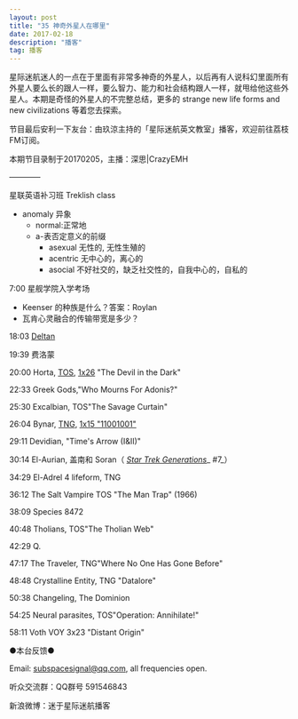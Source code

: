 ```yaml
---
layout: post
title: "35 神奇外星人在哪里"
date: 2017-02-18
description: "播客"
tag: 播客 
---   
```


星际迷航迷人的一点在于里面有非常多神奇的外星人，以后再有人说科幻里面所有外星人要么长的跟人一样，要么智力、能力和社会结构跟人一样，就甩给他这些外星人。本期是奇怪的外星人的不完整总结，更多的 strange new life forms and new civilizations 等着您去探索。

节目最后安利一下友台：由玖涼主持的「星际迷航英文教室」播客，欢迎前往荔枝FM订阅。

本期节目录制于20170205，主播：深思\|CrazyEMH

————

星联英语补习班 Treklish class

* anomaly 异象
	* normal:正常地
	* a-表否定意义的前缀
		* asexual 无性的, 无性生殖的
		* acentric 无中心的，离心的
		* asocial 不好社交的，缺乏社交性的，自我中心的，自私的

7:00 星舰学院入学考场

* Keenser 的种族是什么？答案：Roylan
* 瓦肯心灵融合的传输带宽是多少？

18:03 [Deltan](http://memory-alpha.wikia.com/wiki/Deltan)

19:39 费洛蒙

20:00 Horta,  [TOS](http://memory-alpha.wikia.com/wiki/TOS),  [1x26](http://memory-alpha.wikia.com/wiki/TOS_Season_1) &quot;The Devil in the Dark&quot;

22:33 Greek Gods,&quot;Who Mourns For Adonis?&quot;

25:30 Excalbian, TOS&quot;The Savage Curtain&quot;

26:04 Bynar,  [TNG](http://memory-alpha.wikia.com/wiki/TNG), [1x15 &quot;11001001&quot;](http://memory-alpha.wikia.com/wiki/TNG_Season_1)

29:11 Devidian, &quot;Time&#39;s Arrow (I&amp;II)&quot;

30:14 El-Aurian, 盖南和 Soran（ [_Star Trek Generations_](http://memory-alpha.wikia.com/wiki/Star_Trek_Generations)_ #7_）

34:29 El-Adrel 4 lifeform, TNG

36:12 The Salt Vampire TOS &quot;The Man Trap&quot; (1966)

38:09 Species 8472

40:48 Tholians, TOS&quot;The Tholian Web&quot;

42:29 Q.

47:17 The Traveler, TNG&quot;Where No One Has Gone Before&quot;

48:48 Crystalline Entity, TNG &quot;Datalore&quot;

50:38 Changeling, The Dominion

54:25 Neural parasites, TOS&quot;Operation: Annihilate!&quot;

58:11 Voth VOY 3x23 &quot;Distant Origin&quot;

●本台反馈●

Email: [subspacesignal@qq.com](mailto:subspacesignal@qq.com), all frequencies open.

听众交流群：QQ群号 591546843

新浪微博：迷于星际迷航播客